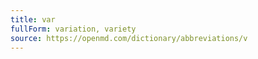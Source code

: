 ```yaml
---
title: var
fullForm: variation, variety
source: https://openmd.com/dictionary/abbreviations/v
---
```

